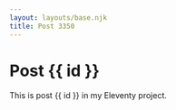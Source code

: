 ```yaml
---
layout: layouts/base.njk
title: Post 3350
---
```


# Post {{ id }}

This is post {{ id }} in my Eleventy project.
